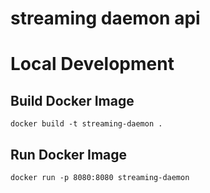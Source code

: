 # streaming daemon api

# Local Development

## Build Docker Image
```
docker build -t streaming-daemon .
```

## Run Docker Image
```
docker run -p 8080:8080 streaming-daemon
```
